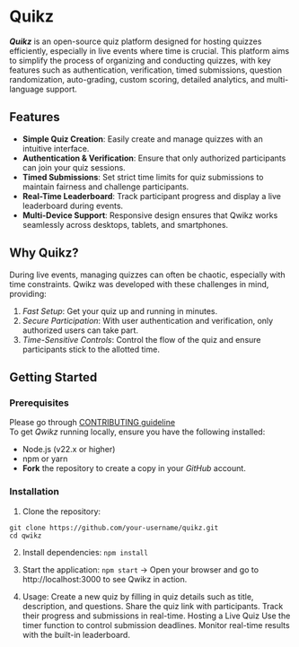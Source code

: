 # Quikz
_**Quikz**_ is an open-source quiz platform designed for hosting quizzes efficiently, especially in live events where time is crucial. This platform aims to simplify the process of organizing and conducting quizzes, with key features such as authentication, verification, timed submissions, question randomization, auto-grading, custom scoring, detailed analytics, and multi-language support.

## Features
- **Simple Quiz Creation**: Easily create and manage quizzes with an intuitive interface.
- **Authentication & Verification**: Ensure that only authorized participants can join your quiz sessions.
- **Timed Submissions**: Set strict time limits for quiz submissions to maintain fairness and challenge participants.
- **Real-Time Leaderboard**: Track participant progress and display a live leaderboard during events.
- **Multi-Device Support**: Responsive design ensures that Qwikz works seamlessly across desktops, tablets, and smartphones.

## Why Quikz?
During live events, managing quizzes can often be chaotic, especially with time constraints. Qwikz was developed with these challenges in mind, providing:

1. _Fast Setup_: Get your quiz up and running in minutes.
2. _Secure Participation_: With user authentication and verification, only authorized users can take part.
3. _Time-Sensitive Controls_: Control the flow of the quiz and ensure participants stick to the allotted time.

## Getting Started
### Prerequisites
Please go through [CONTRIBUTING guideline](https://github.com/mvp-2003/Quikz/blob/main/CONTRIBUTING.md)\
To get _Qwikz_ running locally, ensure you have the following installed:

- Node.js (v22.x or higher)
- npm or yarn
- **Fork** the repository to create a copy in your _GitHub_ account.

### Installation
1. Clone the repository:
```
git clone https://github.com/your-username/quikz.git
cd qwikz
```

2. Install dependencies:
```npm install```

3. Start the application:
```npm start```
-> Open your browser and go to http://localhost:3000 to see Qwikz in action.

4. Usage:
Create a new quiz by filling in quiz details such as title, description, and questions.
Share the quiz link with participants.
Track their progress and submissions in real-time.
Hosting a Live Quiz
Use the timer function to control submission deadlines.
Monitor real-time results with the built-in leaderboard.
